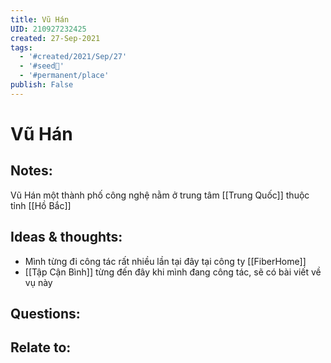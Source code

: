 ```yaml
---
title: Vũ Hán
UID: 210927232425
created: 27-Sep-2021
tags:
  - '#created/2021/Sep/27'
  - '#seed🥜'
  - '#permanent/place'
publish: False
---
```

# Vũ Hán

## Notes:
Vũ Hán một thành phố công nghệ nằm ở trung tâm [[Trung Quốc]] thuộc tỉnh [[Hồ Bắc]]

## Ideas & thoughts:
- Mình từng đi công tác rất nhiều lần tại đây tại công ty [[FiberHome]]
- [[Tập Cận Bình]] từng đến đây khi mình đang công tác, sẽ có bài viết về vụ này

## Questions:

## Relate to:
